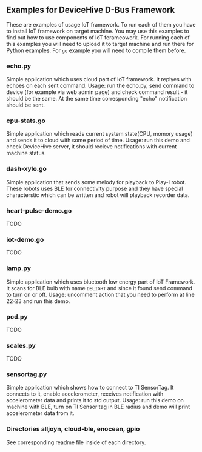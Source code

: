 ## Examples for DeviceHive D-Bus Framework 

These are examples of usage IoT framework. To run each of them you have to install IoT framework on target machine. You may use this examples to find out how to use components of IoT ferameowork. For running each of this examples you will need to upload it to target machine and run there for Python examples. For `go` example you will need to compile them before.

### echo.py
Simple application which uses cloud part of IoT framework. It replyes with echoes
on each sent command. Usage: run the echo.py, send command to device (for example
via web admin page) and check command result - it should be the same. At the same
time corresponding "echo" notification should be sent.

### cpu-stats.go
Simple application which reads current system state(CPU, momory usage) and sends it to cloud with some period of time. Usage: run this demo and check DeviceHive server, it should recieve notifications with current machine status.

### dash-xylo.go
Simple application that sends some melody for playback to Play-I robot. These robots uses BLE for connectivity purpose and they have special characterstic which can be written and robot will playback recorder data. 

### heart-pulse-demo.go
TODO

### iot-demo.go
TODO

### lamp.py
Simple application which uses bluetooth low energy part of IoT Framework. It scans for BLE bulb with name `DELIGHT` and since it found send command to turn on or off. Usage: uncomment action that you need to perform at line 22-23 and run this demo.

### pod.py
TODO

### scales.py
TODO

### sensortag.py
Simple application which shows how to connect to TI SensorTag. It connects to it, enable accelerometer, receives notification with accelerometer data and prints it to std output. Usage: run this demo on machine with BLE, turn on TI Sensor tag in BLE radius and demo will print accelerometer data from it.

### Directories alljoyn, cloud-ble, enocean, gpio
See corresponding readme file inside of each directory.


